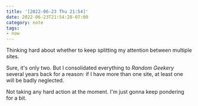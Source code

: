 ```yaml
---
title: '[2022-06-23 Thu 21:54]'
date: 2022-06-23T21:54:28-07:00
category: note
tags:
- now
---
```


Thinking hard about whether to keep splitting my attention between multiple sites.

<!--more-->

Sure, it's only two. But I consolidated everything to *Random Geekery* several years back for a reason: if I have more than one site, at least one will be badly neglected.

Not taking any hard action at the moment. I'm just gonna keep pondering for a bit.
